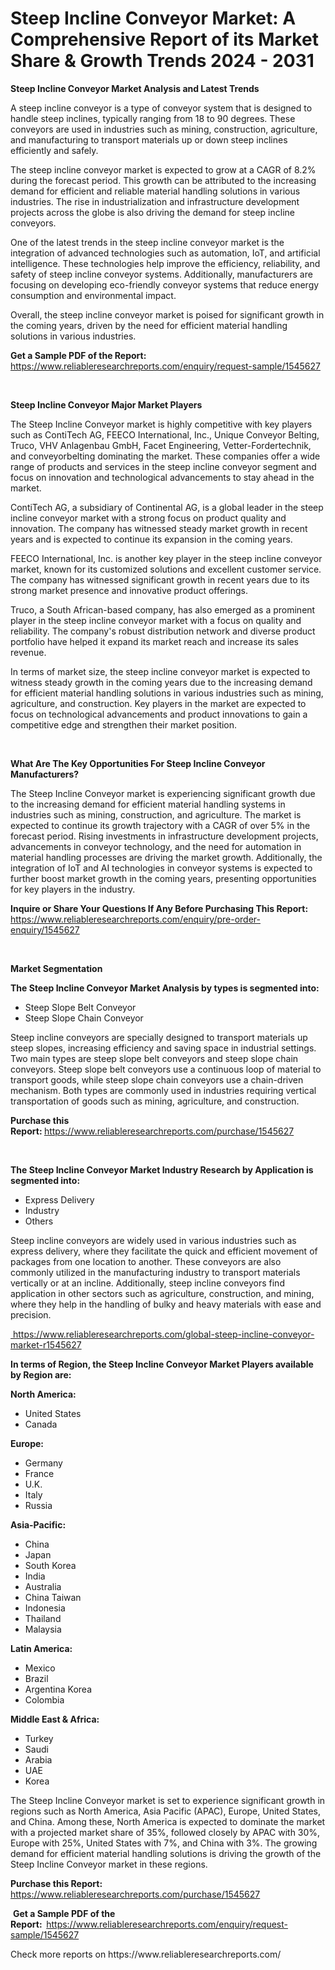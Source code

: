 <p><h1>Steep Incline Conveyor Market: A Comprehensive Report of its Market Share & Growth Trends 2024 - 2031</h1></p><p><strong>Steep Incline Conveyor Market Analysis and Latest Trends</strong></p>
<p><p>A steep incline conveyor is a type of conveyor system that is designed to handle steep inclines, typically ranging from 18 to 90 degrees. These conveyors are used in industries such as mining, construction, agriculture, and manufacturing to transport materials up or down steep inclines efficiently and safely.</p><p>The steep incline conveyor market is expected to grow at a CAGR of 8.2% during the forecast period. This growth can be attributed to the increasing demand for efficient and reliable material handling solutions in various industries. The rise in industrialization and infrastructure development projects across the globe is also driving the demand for steep incline conveyors.</p><p>One of the latest trends in the steep incline conveyor market is the integration of advanced technologies such as automation, IoT, and artificial intelligence. These technologies help improve the efficiency, reliability, and safety of steep incline conveyor systems. Additionally, manufacturers are focusing on developing eco-friendly conveyor systems that reduce energy consumption and environmental impact.</p><p>Overall, the steep incline conveyor market is poised for significant growth in the coming years, driven by the need for efficient material handling solutions in various industries.</p></p>
<p><strong>Get a Sample PDF of the Report:&nbsp;</strong> <a href="https://www.reliableresearchreports.com/enquiry/request-sample/1545627">https://www.reliableresearchreports.com/enquiry/request-sample/1545627</a></p>
<p>&nbsp;</p>
<p><strong>Steep Incline Conveyor Major Market Players</strong></p>
<p><p>The Steep Incline Conveyor market is highly competitive with key players such as ContiTech AG, FEECO International, Inc., Unique Conveyor Belting, Truco, VHV Anlagenbau GmbH, Facet Engineering, Vetter-Fordertechnik, and conveyorbelting dominating the market. These companies offer a wide range of products and services in the steep incline conveyor segment and focus on innovation and technological advancements to stay ahead in the market.</p><p>ContiTech AG, a subsidiary of Continental AG, is a global leader in the steep incline conveyor market with a strong focus on product quality and innovation. The company has witnessed steady market growth in recent years and is expected to continue its expansion in the coming years.</p><p>FEECO International, Inc. is another key player in the steep incline conveyor market, known for its customized solutions and excellent customer service. The company has witnessed significant growth in recent years due to its strong market presence and innovative product offerings.</p><p>Truco, a South African-based company, has also emerged as a prominent player in the steep incline conveyor market with a focus on quality and reliability. The company's robust distribution network and diverse product portfolio have helped it expand its market reach and increase its sales revenue.</p><p>In terms of market size, the steep incline conveyor market is expected to witness steady growth in the coming years due to the increasing demand for efficient material handling solutions in various industries such as mining, agriculture, and construction. Key players in the market are expected to focus on technological advancements and product innovations to gain a competitive edge and strengthen their market position.</p></p>
<p>&nbsp;</p>
<p><strong>What Are The Key Opportunities For Steep Incline Conveyor Manufacturers?</strong></p>
<p><p>The Steep Incline Conveyor market is experiencing significant growth due to the increasing demand for efficient material handling systems in industries such as mining, construction, and agriculture. The market is expected to continue its growth trajectory with a CAGR of over 5% in the forecast period. Rising investments in infrastructure development projects, advancements in conveyor technology, and the need for automation in material handling processes are driving the market growth. Additionally, the integration of IoT and AI technologies in conveyor systems is expected to further boost market growth in the coming years, presenting opportunities for key players in the industry.</p></p>
<p><strong>Inquire or Share Your Questions If Any Before Purchasing This Report:</strong> <a href="https://www.reliableresearchreports.com/enquiry/pre-order-enquiry/1545627">https://www.reliableresearchreports.com/enquiry/pre-order-enquiry/1545627</a></p>
<p>&nbsp;</p>
<p><strong>Market Segmentation</strong></p>
<p><strong>The Steep Incline Conveyor Market Analysis by types is segmented into:</strong></p>
<p><ul><li>Steep Slope Belt Conveyor</li><li>Steep Slope Chain Conveyor</li></ul></p>
<p><p>Steep incline conveyors are specially designed to transport materials up steep slopes, increasing efficiency and saving space in industrial settings. Two main types are steep slope belt conveyors and steep slope chain conveyors. Steep slope belt conveyors use a continuous loop of material to transport goods, while steep slope chain conveyors use a chain-driven mechanism. Both types are commonly used in industries requiring vertical transportation of goods such as mining, agriculture, and construction.</p></p>
<p><strong>Purchase this Report:&nbsp;</strong><a href="https://www.reliableresearchreports.com/purchase/1545627">https://www.reliableresearchreports.com/purchase/1545627</a></p>
<p>&nbsp;</p>
<p><strong>The Steep Incline Conveyor Market Industry Research by Application is segmented into:</strong></p>
<p><ul><li>Express Delivery</li><li>Industry</li><li>Others</li></ul></p>
<p><p>Steep incline conveyors are widely used in various industries such as express delivery, where they facilitate the quick and efficient movement of packages from one location to another. These conveyors are also commonly utilized in the manufacturing industry to transport materials vertically or at an incline. Additionally, steep incline conveyors find application in other sectors such as agriculture, construction, and mining, where they help in the handling of bulky and heavy materials with ease and precision.</p></p>
<p><a href="https://www.reliableresearchreports.com/global-steep-incline-conveyor-market-r1545627">&nbsp;https://www.reliableresearchreports.com/global-steep-incline-conveyor-market-r1545627</a></p>
<p><strong>In terms of Region, the Steep Incline Conveyor Market Players available by Region are:</strong></p>
<p>
    <p> <strong> North America: </strong>
        <ul>
            <li>United States</li>
            <li>Canada</li>
        </ul>
        </p> 
    <p> <strong> Europe: </strong>
        <ul>
            <li>Germany</li>
            <li>France</li>
            <li>U.K.</li>
            <li>Italy</li>
            <li>Russia</li>
        </ul>
        </p> 
    <p> <strong> Asia-Pacific: </strong>
        <ul>
            <li>China</li>
            <li>Japan</li>
            <li>South Korea</li>
            <li>India</li>
            <li>Australia</li>
            <li>China Taiwan</li>
            <li>Indonesia</li>
            <li>Thailand</li>
            <li>Malaysia</li>
        </ul>
        </p> 
    <p> <strong> Latin America: </strong>
        <ul>
            <li>Mexico</li>
            <li>Brazil</li>
            <li>Argentina Korea</li>
            <li>Colombia</li>
        </ul>
        </p> 
    <p> <strong> Middle East & Africa: </strong>
        <ul>
            <li>Turkey</li>
            <li>Saudi</li>
            <li>Arabia</li>
            <li>UAE</li>
            <li>Korea</li>
        </ul>
    </p>
    </p>
<p><p>The Steep Incline Conveyor market is set to experience significant growth in regions such as North America, Asia Pacific (APAC), Europe, United States, and China. Among these, North America is expected to dominate the market with a projected market share of 35%, followed closely by APAC with 30%, Europe with 25%, United States with 7%, and China with 3%. The growing demand for efficient material handling solutions is driving the growth of the Steep Incline Conveyor market in these regions.</p></p>
<p><strong>Purchase this Report: </strong><a href="https://www.reliableresearchreports.com/purchase/1545627">https://www.reliableresearchreports.com/purchase/1545627</a></p>
<p>&nbsp;<strong>Get a Sample PDF of the Report:&nbsp;&nbsp;</strong><a href="https://www.reliableresearchreports.com/enquiry/request-sample/1545627">https://www.reliableresearchreports.com/enquiry/request-sample/1545627</a></p>
<p><strong></strong></p>
<p>Check more reports on https://www.reliableresearchreports.com/</p>